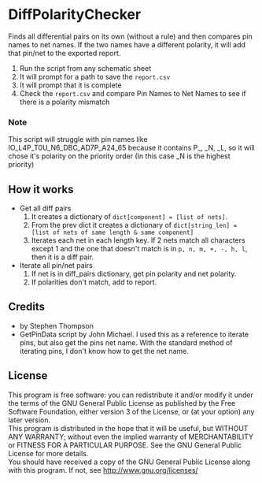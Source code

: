 # DiffPolarityChecker
Finds all differential pairs on its own (without a rule) and then compares pin names to net names. If the two names have a different polarity, it will add that pin/net to the exported report.

1) Run the script from any schematic sheet
2) It will prompt for a path to save the `report.csv`
3) It will prompt that it is complete
4) Check the `report.csv` and compare Pin Names to Net Names to see if there is a polarity mismatch

### Note
This script will struggle with pin names like IO_L4P_T0U_N6_DBC_AD7P_A24_65 because it contains P_, _N, _L, so it will chose it's polarity on the priority order (In this case _N is the highest priority)

## How it works
- Get all diff pairs
  1. It creates a dictionary of `dict[component] = [list of nets]`.
  2. From the prev dict it creates a dictionary of `dict[string_len] = [list of nets of same length & same component]`
  3. Iterates each net in each length key. If 2 nets match all characters except 1 and the one that doesn't match is in `p, n, m, +, -, h, l`, then it is a diff pair.
- Iterate all pin/net pairs
  1. If net is in diff_pairs dictionary, get pin polarity and net polarity.
  2. If polarities don't match, add to report.

## Credits
- by Stephen Thompson
- GetPinData script by John Michael. I used this as a reference to iterate pins, but also get the pins net name. With the standard method of iterating pins, I don't know how to get the net name.

## License
This program is free software: you can redistribute it and/or modify it under the terms of the GNU General Public License as published by the Free Software Foundation, either version 3 of the License, or (at your option) any later version.\
This program is distributed in the hope that it will be useful, but WITHOUT ANY WARRANTY; without even the implied warranty of MERCHANTABILITY or FITNESS FOR A PARTICULAR PURPOSE. See the GNU General Public License for more details.\
You should have received a copy of the GNU General Public License along with this program. If not, see <http://www.gnu.org/licenses/>